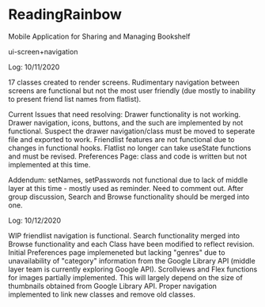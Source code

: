 # ReadingRainbow
Mobile Application for Sharing and Managing Bookshelf

ui-screen+navigation 

Log: 10/11/2020

17 classes created to render screens. Rudimentary navigation between screens are functional but not the most user friendly (due mostly to inability to present friend list names from flatlist).

Current Issues that need resolving:
Drawer functionality is not working. Drawer navigation, icons, buttons, and the such are implemented by not functional. Suspect the drawer navigation/class must be moved to seperate file and exported to work.
Friendlist features are not functional due to changes in functional hooks. Flatlist no longer can take useState functions and must be revised. 
Preferences Page: class and code is written but not implemented at this time. 

Addendum: setNames, setPasswords not functional due to lack of middle layer at this time - mostly used as reminder. Need to comment out. 
After group discussion, Search and Browse functionality should be merged into one.

Log: 10/12/2020

WIP friendlist navigation is functional. Search functionality merged into Browse functionality and each Class have been modified to reflect revision. 
Initial Preferences page implemeneted but lacking "genres" due to unavailability of "category" information from the Google Library API (middle layer team is currently exploring Google API).
Scrollviews and Flex functions for images partially implemented. This will largely depend on the size of thumbnails obtained from Google Library API. 
Proper navigation implemented to link new classes and remove old classes. 

